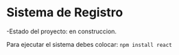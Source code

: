 <h1> Sistema de  Registro </h1>
-Estado del proyecto: en  construccion.

Para ejecutar el sistema debes colocar:
```npm install react```
